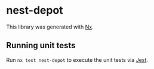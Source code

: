# nest-depot

This library was generated with [Nx](https://nx.dev).

## Running unit tests

Run `nx test nest-depot` to execute the unit tests via [Jest](https://jestjs.io).
